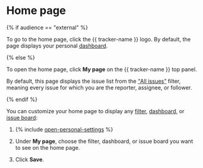 # Home page

{% if audience == "external" %}

To go to the home page, click the {{ tracker-name }} logo. By default, the page displays your personal [dashboard](dashboard.md).

{% else %}

To open the home page, click **My page** on the {{ tracker-name }} top panel.

By default, this page displays the issue list from the [<q>All issues</q>](my-tickets.md) filter, meaning every issue for which you are the reporter, assignee, or follower.

{% endif %}

You can customize your home page to display any [filter](create-filter.md), [dashboard](dashboard.md), or [issue board](../manager/create-agile-board.md):

1. {% include [open-personal-settings](../../_includes/tracker/open-personal-settings.md) %}

1. Under **My page**, choose the filter, dashboard, or issue board you want to see on the home page.

1. Click **Save**.

